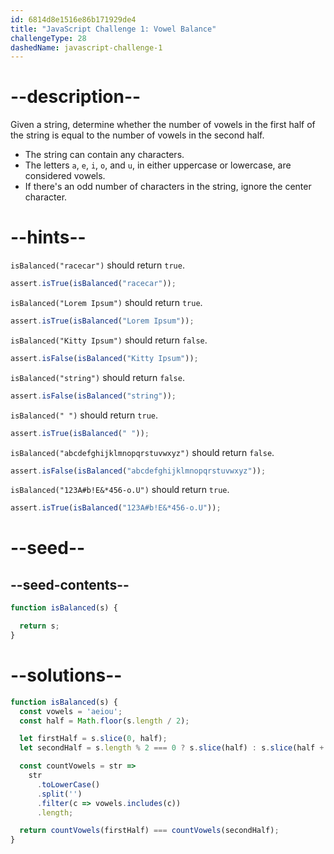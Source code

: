```yaml
---
id: 6814d8e1516e86b171929de4
title: "JavaScript Challenge 1: Vowel Balance"
challengeType: 28
dashedName: javascript-challenge-1
---
```


# --description--

Given a string, determine whether the number of vowels in the first half of the string is equal to the number of vowels in the second half.

- The string can contain any characters.
- The letters `a`, `e`, `i`, `o`, and `u`, in either uppercase or lowercase, are considered vowels.
- If there's an odd number of characters in the string, ignore the center character.

# --hints--

`isBalanced("racecar")` should return `true`.

```js
assert.isTrue(isBalanced("racecar"));
```

`isBalanced("Lorem Ipsum")` should return `true`.

```js
assert.isTrue(isBalanced("Lorem Ipsum"));
```

`isBalanced("Kitty Ipsum")` should return `false`.

```js
assert.isFalse(isBalanced("Kitty Ipsum"));
```

`isBalanced("string")` should return `false`.

```js
assert.isFalse(isBalanced("string"));
```

`isBalanced(" ")` should return `true`.

```js
assert.isTrue(isBalanced(" "));
```

`isBalanced("abcdefghijklmnopqrstuvwxyz")` should return `false`.

```js
assert.isFalse(isBalanced("abcdefghijklmnopqrstuvwxyz"));
```

`isBalanced("123A#b!E&*456-o.U")` should return `true`.

```js
assert.isTrue(isBalanced("123A#b!E&*456-o.U"));
```

# --seed--

## --seed-contents--

```js
function isBalanced(s) {

  return s;
}
```

# --solutions--

```js
function isBalanced(s) {
  const vowels = 'aeiou';
  const half = Math.floor(s.length / 2);

  let firstHalf = s.slice(0, half);
  let secondHalf = s.length % 2 === 0 ? s.slice(half) : s.slice(half + 1);

  const countVowels = str =>
    str
      .toLowerCase()
      .split('')
      .filter(c => vowels.includes(c))
      .length;

  return countVowels(firstHalf) === countVowels(secondHalf);
}
```
